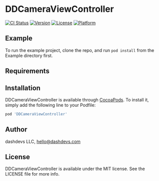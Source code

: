 # DDCameraViewController

[![CI Status](https://travis-ci.com/dashdevs/DDCameraViewController.svg?branch=master)](https://travis-ci.com/dashdevs/DDCameraViewController)
[![Version](https://img.shields.io/cocoapods/v/DDCameraViewController.svg?style=flat)](https://cocoapods.org/pods/DDCameraViewController)
[![License](https://img.shields.io/cocoapods/l/DDCameraViewController.svg?style=flat)](https://cocoapods.org/pods/DDCameraViewController)
[![Platform](https://img.shields.io/cocoapods/p/DDCameraViewController.svg?style=flat)](https://cocoapods.org/pods/DDCameraViewController)

## Example

To run the example project, clone the repo, and run `pod install` from the Example directory first.

## Requirements

## Installation

DDCameraViewController is available through [CocoaPods](https://cocoapods.org). To install
it, simply add the following line to your Podfile:

```ruby
pod 'DDCameraViewController'
```

## Author

dashdevs LLC, hello@dashdevs.com

## License

DDCameraViewController is available under the MIT license. See the LICENSE file for more info.
